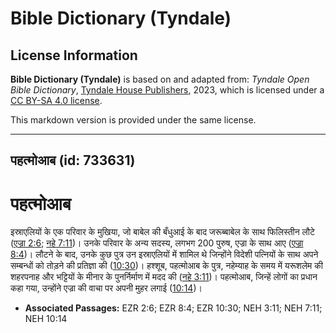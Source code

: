 # Bible Dictionary (Tyndale)

## License Information

**Bible Dictionary (Tyndale)** is based on and adapted from: _Tyndale Open Bible Dictionary_, [Tyndale House Publishers](https://tyndaleopenresources.com/), 2023, which is licensed under a [CC BY-SA 4.0 license](https://creativecommons.org/licenses/by-sa/4.0/legalcode.en).

This markdown version is provided under the same license.



--------------------------------

## पहत्मोआब (id: 733631)

पहत्मोआब
========

इस्राएलियों के एक परिवार के मुखिया, जो बाबेल की बँधुआई के बाद जरूब्बाबेल के साथ फिलिस्तीन लौटे ([एज्रा 2:6](https://ref.ly/Ezra2:6); [नहे 7:11](https://ref.ly/Neh7:11))। उनके परिवार के अन्य सदस्य, लगभग 200 पुरुष, एज्रा के साथ आए ([एज्रा 8:4](https://ref.ly/Ezra8:4))। लौटने के बाद, उनके कुछ पुत्र उन इस्राएलियों में शामिल थे जिन्होंने विदेशी पत्नियों के साथ अपने सम्बन्धों को तोड़ने की प्रतिज्ञा की ([10:30](https://ref.ly/Ezra10:30))। हश्शूब, पहत्मोआब के पुत्र, नहेम्याह के समय में यरूशलेम की शहरपनाह और भट्टियों के मीनार के पुनर्निर्माण में मदद की ([नहे 3:11](https://ref.ly/Neh3:11))। पहत्मोआब, जिन्हें लोगों का प्रधान कहा गया, उन्होंने एज्रा की वाचा पर अपनी मुहर लगाई ([10:14](https://ref.ly/Neh10:14))।

* **Associated Passages:** EZR 2:6; EZR 8:4; EZR 10:30; NEH 3:11; NEH 7:11; NEH 10:14

